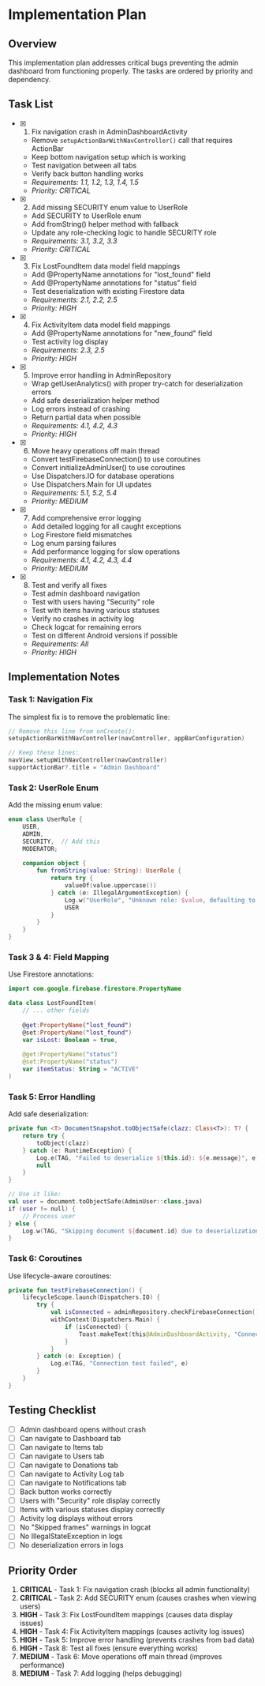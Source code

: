 # Implementation Plan

## Overview

This implementation plan addresses critical bugs preventing the admin dashboard from functioning properly. The tasks are ordered by priority and dependency.

## Task List

- [x] 1. Fix navigation crash in AdminDashboardActivity


  - Remove `setupActionBarWithNavController()` call that requires ActionBar
  - Keep bottom navigation setup which is working
  - Test navigation between all tabs
  - Verify back button handling works
  - _Requirements: 1.1, 1.2, 1.3, 1.4, 1.5_
  - _Priority: CRITICAL_

- [x] 2. Add missing SECURITY enum value to UserRole


  - Add SECURITY to UserRole enum
  - Add fromString() helper method with fallback
  - Update any role-checking logic to handle SECURITY role
  - _Requirements: 3.1, 3.2, 3.3_
  - _Priority: CRITICAL_

- [x] 3. Fix LostFoundItem data model field mappings


  - Add @PropertyName annotations for "lost_found" field
  - Add @PropertyName annotations for "status" field
  - Test deserialization with existing Firestore data
  - _Requirements: 2.1, 2.2, 2.5_
  - _Priority: HIGH_

- [x] 4. Fix ActivityItem data model field mappings


  - Add @PropertyName annotations for "new_found" field
  - Test activity log display
  - _Requirements: 2.3, 2.5_
  - _Priority: HIGH_

- [x] 5. Improve error handling in AdminRepository


  - Wrap getUserAnalytics() with proper try-catch for deserialization errors
  - Add safe deserialization helper method
  - Log errors instead of crashing
  - Return partial data when possible
  - _Requirements: 4.1, 4.2, 4.3_
  - _Priority: HIGH_

- [x] 6. Move heavy operations off main thread


  - Convert testFirebaseConnection() to use coroutines
  - Convert initializeAdminUser() to use coroutines
  - Use Dispatchers.IO for database operations
  - Use Dispatchers.Main for UI updates
  - _Requirements: 5.1, 5.2, 5.4_
  - _Priority: MEDIUM_

- [x] 7. Add comprehensive error logging

  - Add detailed logging for all caught exceptions
  - Log Firestore field mismatches
  - Log enum parsing failures
  - Add performance logging for slow operations
  - _Requirements: 4.1, 4.2, 4.3, 4.4_
  - _Priority: MEDIUM_

- [x] 8. Test and verify all fixes




  - Test admin dashboard navigation
  - Test with users having "Security" role
  - Test with items having various statuses
  - Verify no crashes in activity log
  - Check logcat for remaining errors
  - Test on different Android versions if possible
  - _Requirements: All_
  - _Priority: HIGH_

## Implementation Notes

### Task 1: Navigation Fix

The simplest fix is to remove the problematic line:

```kotlin
// Remove this line from onCreate():
setupActionBarWithNavController(navController, appBarConfiguration)

// Keep these lines:
navView.setupWithNavController(navController)
supportActionBar?.title = "Admin Dashboard"
```

### Task 2: UserRole Enum

Add the missing enum value:

```kotlin
enum class UserRole {
    USER,
    ADMIN,
    SECURITY,  // Add this
    MODERATOR;
    
    companion object {
        fun fromString(value: String): UserRole {
            return try {
                valueOf(value.uppercase())
            } catch (e: IllegalArgumentException) {
                Log.w("UserRole", "Unknown role: $value, defaulting to USER")
                USER
            }
        }
    }
}
```

### Task 3 & 4: Field Mapping

Use Firestore annotations:

```kotlin
import com.google.firebase.firestore.PropertyName

data class LostFoundItem(
    // ... other fields
    
    @get:PropertyName("lost_found")
    @set:PropertyName("lost_found")
    var isLost: Boolean = true,
    
    @get:PropertyName("status")
    @set:PropertyName("status")
    var itemStatus: String = "ACTIVE"
)
```

### Task 5: Error Handling

Add safe deserialization:

```kotlin
private fun <T> DocumentSnapshot.toObjectSafe(clazz: Class<T>): T? {
    return try {
        toObject(clazz)
    } catch (e: RuntimeException) {
        Log.e(TAG, "Failed to deserialize ${this.id}: ${e.message}", e)
        null
    }
}

// Use it like:
val user = document.toObjectSafe(AdminUser::class.java)
if (user != null) {
    // Process user
} else {
    Log.w(TAG, "Skipping document ${document.id} due to deserialization error")
}
```

### Task 6: Coroutines

Use lifecycle-aware coroutines:

```kotlin
private fun testFirebaseConnection() {
    lifecycleScope.launch(Dispatchers.IO) {
        try {
            val isConnected = adminRepository.checkFirebaseConnection()
            withContext(Dispatchers.Main) {
                if (isConnected) {
                    Toast.makeText(this@AdminDashboardActivity, "Connected", Toast.LENGTH_SHORT).show()
                }
            }
        } catch (e: Exception) {
            Log.e(TAG, "Connection test failed", e)
        }
    }
}
```

## Testing Checklist

- [ ] Admin dashboard opens without crash
- [ ] Can navigate to Dashboard tab
- [ ] Can navigate to Items tab
- [ ] Can navigate to Users tab
- [ ] Can navigate to Donations tab
- [ ] Can navigate to Activity Log tab
- [ ] Can navigate to Notifications tab
- [ ] Back button works correctly
- [ ] Users with "Security" role display correctly
- [ ] Items with various statuses display correctly
- [ ] Activity log displays without errors
- [ ] No "Skipped frames" warnings in logcat
- [ ] No IllegalStateException in logs
- [ ] No deserialization errors in logs

## Priority Order

1. **CRITICAL** - Task 1: Fix navigation crash (blocks all admin functionality)
2. **CRITICAL** - Task 2: Add SECURITY enum (causes crashes when viewing users)
3. **HIGH** - Task 3: Fix LostFoundItem mappings (causes data display issues)
4. **HIGH** - Task 4: Fix ActivityItem mappings (causes activity log issues)
5. **HIGH** - Task 5: Improve error handling (prevents crashes from bad data)
6. **HIGH** - Task 8: Test all fixes (ensure everything works)
7. **MEDIUM** - Task 6: Move operations off main thread (improves performance)
8. **MEDIUM** - Task 7: Add logging (helps debugging)
